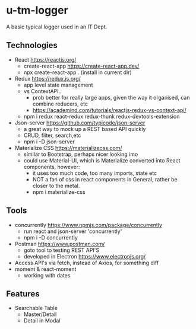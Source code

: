 # u-tm-logger
A basic typical logger used  in an IT Dept.

## Technologies
- React https://reactjs.org/
  - create-react-app https://create-react-app.dev/
  - npx create-react-app . (install in current dir)
- Redux https://redux.js.org/
  - app level state management
  - vs ContextAPI.. 
    - prob better for really large apps, given the way it organised, can combine reducers, etc
    - https://academind.com/tutorials/reactjs-redux-vs-context-api/
  - npm i redux react-redux redux-thunk redux-devtools-extension
- Json-server https://github.com/typicode/json-server
  - a great way to mock up a REST based API quickly
  - CRUD, filter, search,etc
  - npm i -D json-server
- Materialize CSS https://materializecss.com/
  - similar to Bootstrap, perhaps nicer looking imo
  - could use Material-UI, which is Materialize converted into React
  components, however:
    - it uses too much code, too many imports, state etc
    - NOT a fan of css in react components in General, 
      rather be closer to the metal.
    - npm i materialize-css

## Tools 
- concurrently https://www.npmjs.com/package/concurrently
  - run react and json-server 'concurrently'
  - npm i -D concurrently
- Postman https://www.postman.com/
  - goto tool to testing REST API'S
  - developed in Electron https://www.electronjs.org/
- Access API's via fetch, instead of Axios, for something diff
- moment & react-moment
  - working with dates

## Features
- Searchable Table 
  - Master/Detail
  - Detail in Modal
